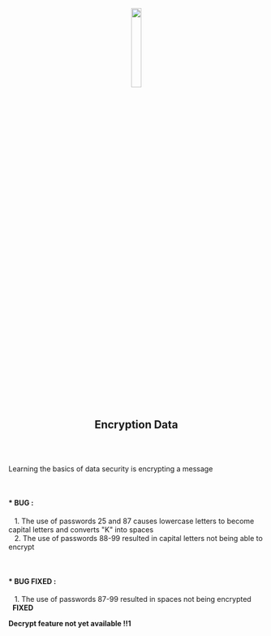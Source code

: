 <p align="center">
  <img src="https://cdn.pixabay.com/photo/2016/03/31/17/58/computer-1294045_960_720.png" width="20%">
</p>
<h2 align="center">Encryption Data</h2>
<br />
<br />
<p>Learning the basics of data security is encrypting a message</p>
<br />
<h4>* BUG :</h4>

<p>
  &nbsp;&nbsp;&nbsp;1. The use of passwords 25 and 87 causes lowercase letters to become capital letters and converts "K" into spaces <br>
  &nbsp;&nbsp;&nbsp;2. The use of passwords 88-99 resulted in capital letters not being able to encrypt <br>
</p>
<br />

<h4>* BUG FIXED :</h4>

<p>
  &nbsp;&nbsp;&nbsp;1. The use of passwords 87-99 resulted in spaces not being encrypted &nbsp;&nbsp;<b>FIXED</b>
</p>

<b>Decrypt feature not yet available !!1</b>
